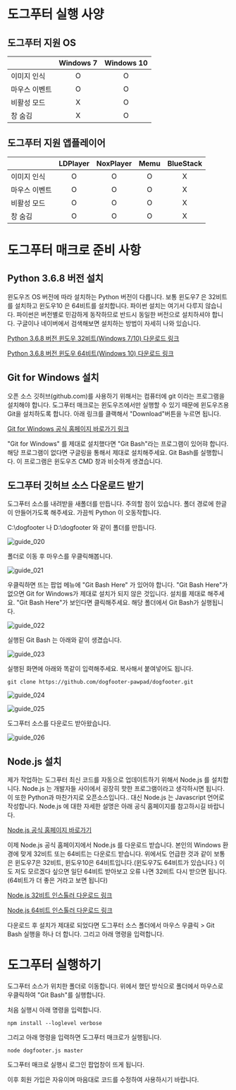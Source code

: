 # 도그푸터 실행 사양

## 도그푸터 지원 OS
|  | Windows 7 | Windows 10 |
| :-------- | :--------: | :--------: |
| 이미지 인식 | O | O |
| 마우스 이벤트 | O | O |
| 비활성 모드 | X | O |
| 창 숨김 | X | O |

## 도그푸터 지원 앱플레이어
|  | LDPlayer | NoxPlayer | Memu | BlueStack |
| :-------- | :--------: | :--------: | :--------: | :--------: |
| 이미지 인식 | O | O | O | X |
| 마우스 이벤트 | O | O | O | X |
| 비활성 모드 | O | O | O | X |
| 창 숨김 | O | O | O | X |


# 도그푸터 매크로 준비 사항

## Python 3.6.8 버전 설치

윈도우즈 OS 버전에 따라 설치하는 Python 버전이 다릅니다. 보통 윈도우7 은 32비트를 설치하고 윈도우10 은 64비트를 설치합니다. 파이썬 설치는 여기서 다루지 않습니다. 파이썬은 버전별로 민감하게 동작하므로 반드시 동일한 버전으로 설치하셔야 합니다. 구글이나 네이버에서 검색해보면 설치하는 방법이 자세히 나와 있습니다.

[Python 3.6.8 버전 윈도우 32비트(Windows 7/10) 다운로드 링크](https://www.python.org/ftp/python/3.6.8/python-3.6.8-webinstall.exe)

[Python 3.6.8 버전 윈도우 64비트(Windows 10) 다운로드 링크](https://www.python.org/ftp/python/3.6.8/python-3.6.8-amd64-webinstall.exe)

## Git for Windows 설치

오픈 소스 깃허브(github.com)를 사용하기 위해서는 컴퓨터에 git 이라는 프로그램을 설치해야 합니다.
도그푸터 매크로는 윈도우즈에서만 실행할 수 있기 때문에 윈도우즈용 Git을 설치하도록 합니다.
아래 링크를 클랙해서 "Download"버튼을 누르면 됩니다.

[Git for Windows 공식 홈페이지 바로가기 링크](https://gitforwindows.org/)

"Git for Windows" 를 제대로 설치했다면 "Git Bash"라는 프로그램이 있어햐 합니다. 해당 프로그램이 없다면 구글링을 통해서 제대로 설치해주세요.
Git Bash를 실행합니다. 이 프로그램은 윈도우즈 CMD 창과 비슷하게 생겼습니다.

## 도그푸터 깃허브 소스 다운로드 받기

도그푸터 소스를 내려받을 새폴더를 만듭니다. 주의할 점이 있습니다. 폴더 경로에 한글이 안들어가도록 해주세요.
가끔씩 Python 이 오동작합니다.

C:\dogfooter 나 D:\dogfooter 와 같이 폴더를 만듭니다.

<img src="/images/guide_020.PNG" title="Git 소스 받기 가이드" alt="guide_020"></img><br/>

폴더로 이동 후 마우스를 우클릭해봅니다.

<img src="/images/guide_021.PNG" title="Git 소스 받기 가이드" alt="guide_021"></img><br/>

우클릭하면 뜨는 팝업 메뉴에 "Git Bash Here" 가 있어야 합니다.
"Git Bash Here"가 없으면 Git for Windows가 제대로 설치가 되지 않은 것입니다. 설치를 제대로 해주세요.
"Git Bash Here"가 보인다면 클릭해주세요. 해당 폴더에서 Git Bash가 실행됩니다.

<img src="/images/guide_022.PNG" title="Git 소스 받기 가이드" alt="guide_022"></img><br/>

실행된 Git Bash 는 아래와 같이 생겼습니다.

<img src="/images/guide_023.PNG" title="Git 소스 받기 가이드" alt="guide_023"></img><br/>

실행된 화면에 아래와 똑같이 입력해주세요. 복사해서 붙여넣어도 됩니다.

```
git clone https://github.com/dogfooter-pawpad/dogfooter.git
```

<img src="/images/guide_024.PNG" title="Git 소스 받기 가이드" alt="guide_024"></img><br/>

<img src="/images/guide_025.PNG" title="Git 소스 받기 가이드" alt="guide_025"></img><br/>

도그푸터 소스를 다운로드 받아왔습니다.

<img src="/images/guide_026.PNG" title="Git 소스 받기 가이드" alt="guide_026"></img><br/>

## Node.js 설치

제가 작업하는 도그푸터 최신 코드를 자동으로 업데이트하기 위해서 Node.js 를 설치합니다.
Node.js 는 개발자들 사이에서 굉장히 핫한 프로그램이라고 생각하시면 됩니다. 
이 또한 Python과 마찬가지로 오픈소스입니다..
대신 Node.js 는 Javascript 언어로 작성합니다.
Node.js 에 대한 자세한 설명은 아래 공식 홈페이지를 참고하시길 바랍니다.

[Node.js 공식 홈페이지 바로가기](https://nodejs.org)

이제 Node.js 공식 홈페이지에서 Node.js 를 다운로드 받습니다. 본인의 Windows 환경에 맞게 32비트 또는 64비트는 다운로드 받습니다.
위에서도 언급한 것과 같이 보통은 윈도우7은 32비트, 윈도우10은 64비트입니다.(윈도우7도 64비트가 있습니다.)
이도 저도 모르겠다 싶으면 일단 64비트 받아보고 오류 나면 32비트 다시 받으면 됩니다.(64비트가 더 좋은 거라고 보면 됩니다)

[Node.js 32비트 인스톨러 다운로드 링크](https://nodejs.org/dist/v10.16.3/node-v10.16.3-x86.msi)

[Node.js 64비트 인스톨러 다운로드 링크](https://nodejs.org/dist/v10.16.3/node-v10.16.3-x64.msi)

다운로드 후 설치가 제대로 되었다면 도그푸터 소스 폴더에서 마우스 우클릭 > Git Bash 실행을 하나 더 합니다.
그리고 아래 명령을 입력합니다.

# 도그푸터 실행하기

도그푸터 소스가 위치한 폴더로 이동합니다. 
위에서 했던 방식으로 폴더에서 마우스로 우클릭하여 "Git Bash"를 실행합니다.

처음 실행시 아래 명령을 입력합니다.

```
npm install --loglevel verbose
```

그리고 아래 명령을 입력하면 도그푸터 매크로가 실행됩니다.

```
node dogfooter.js master
```

도그푸터 매크로 실행시 로그인 팝업창이 뜨게 됩니다.

이후 회원 가입은 자유이며 마음대로 코드를 수정하여 사용하시기 바랍니다.



